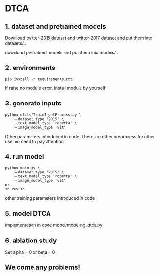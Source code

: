 # DTCA

## 1. dataset and pretrained models
Download twitter-2015 dataset and twitter-2017 dataset and put them into datasets/ .

download pretrained models and put them into models/ .

## 2. environments
    pip install -r requirements.txt

If raise no module error, install module by yourself
## 3. generate inputs
    python utils/TrainInputProcess.py \
        --dataset_type '2015' \
        --text_model_type 'roberta' \
        --image_model_type 'vit'
Other parameters introduced in code. There are other preprocess for other use, no need to pay attention.


## 4. run model
    python main.py \
        --dataset_type '2015' \
        --text_model_type 'roberta' \
        --image_model_type 'vit'
    or
    sh run.sh
other training parameters introduced in code

## 5. model DTCA
Implementation in code model/modeling_dtca.py

## 6. ablation study
Set alpha = 0 or beta = 0

## Welcome any problems!


